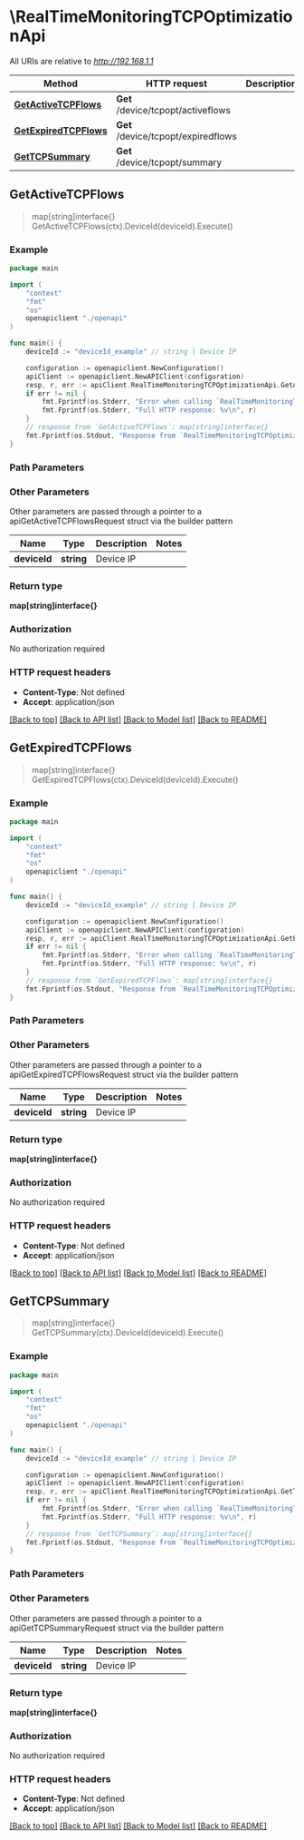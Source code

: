 # \RealTimeMonitoringTCPOptimizationApi

All URIs are relative to *http://192.168.1.1*

Method | HTTP request | Description
------------- | ------------- | -------------
[**GetActiveTCPFlows**](RealTimeMonitoringTCPOptimizationApi.md#GetActiveTCPFlows) | **Get** /device/tcpopt/activeflows | 
[**GetExpiredTCPFlows**](RealTimeMonitoringTCPOptimizationApi.md#GetExpiredTCPFlows) | **Get** /device/tcpopt/expiredflows | 
[**GetTCPSummary**](RealTimeMonitoringTCPOptimizationApi.md#GetTCPSummary) | **Get** /device/tcpopt/summary | 



## GetActiveTCPFlows

> map[string]interface{} GetActiveTCPFlows(ctx).DeviceId(deviceId).Execute()





### Example

```go
package main

import (
    "context"
    "fmt"
    "os"
    openapiclient "./openapi"
)

func main() {
    deviceId := "deviceId_example" // string | Device IP

    configuration := openapiclient.NewConfiguration()
    apiClient := openapiclient.NewAPIClient(configuration)
    resp, r, err := apiClient.RealTimeMonitoringTCPOptimizationApi.GetActiveTCPFlows(context.Background()).DeviceId(deviceId).Execute()
    if err != nil {
        fmt.Fprintf(os.Stderr, "Error when calling `RealTimeMonitoringTCPOptimizationApi.GetActiveTCPFlows``: %v\n", err)
        fmt.Fprintf(os.Stderr, "Full HTTP response: %v\n", r)
    }
    // response from `GetActiveTCPFlows`: map[string]interface{}
    fmt.Fprintf(os.Stdout, "Response from `RealTimeMonitoringTCPOptimizationApi.GetActiveTCPFlows`: %v\n", resp)
}
```

### Path Parameters



### Other Parameters

Other parameters are passed through a pointer to a apiGetActiveTCPFlowsRequest struct via the builder pattern


Name | Type | Description  | Notes
------------- | ------------- | ------------- | -------------
 **deviceId** | **string** | Device IP | 

### Return type

**map[string]interface{}**

### Authorization

No authorization required

### HTTP request headers

- **Content-Type**: Not defined
- **Accept**: application/json

[[Back to top]](#) [[Back to API list]](../README.md#documentation-for-api-endpoints)
[[Back to Model list]](../README.md#documentation-for-models)
[[Back to README]](../README.md)


## GetExpiredTCPFlows

> map[string]interface{} GetExpiredTCPFlows(ctx).DeviceId(deviceId).Execute()





### Example

```go
package main

import (
    "context"
    "fmt"
    "os"
    openapiclient "./openapi"
)

func main() {
    deviceId := "deviceId_example" // string | Device IP

    configuration := openapiclient.NewConfiguration()
    apiClient := openapiclient.NewAPIClient(configuration)
    resp, r, err := apiClient.RealTimeMonitoringTCPOptimizationApi.GetExpiredTCPFlows(context.Background()).DeviceId(deviceId).Execute()
    if err != nil {
        fmt.Fprintf(os.Stderr, "Error when calling `RealTimeMonitoringTCPOptimizationApi.GetExpiredTCPFlows``: %v\n", err)
        fmt.Fprintf(os.Stderr, "Full HTTP response: %v\n", r)
    }
    // response from `GetExpiredTCPFlows`: map[string]interface{}
    fmt.Fprintf(os.Stdout, "Response from `RealTimeMonitoringTCPOptimizationApi.GetExpiredTCPFlows`: %v\n", resp)
}
```

### Path Parameters



### Other Parameters

Other parameters are passed through a pointer to a apiGetExpiredTCPFlowsRequest struct via the builder pattern


Name | Type | Description  | Notes
------------- | ------------- | ------------- | -------------
 **deviceId** | **string** | Device IP | 

### Return type

**map[string]interface{}**

### Authorization

No authorization required

### HTTP request headers

- **Content-Type**: Not defined
- **Accept**: application/json

[[Back to top]](#) [[Back to API list]](../README.md#documentation-for-api-endpoints)
[[Back to Model list]](../README.md#documentation-for-models)
[[Back to README]](../README.md)


## GetTCPSummary

> map[string]interface{} GetTCPSummary(ctx).DeviceId(deviceId).Execute()





### Example

```go
package main

import (
    "context"
    "fmt"
    "os"
    openapiclient "./openapi"
)

func main() {
    deviceId := "deviceId_example" // string | Device IP

    configuration := openapiclient.NewConfiguration()
    apiClient := openapiclient.NewAPIClient(configuration)
    resp, r, err := apiClient.RealTimeMonitoringTCPOptimizationApi.GetTCPSummary(context.Background()).DeviceId(deviceId).Execute()
    if err != nil {
        fmt.Fprintf(os.Stderr, "Error when calling `RealTimeMonitoringTCPOptimizationApi.GetTCPSummary``: %v\n", err)
        fmt.Fprintf(os.Stderr, "Full HTTP response: %v\n", r)
    }
    // response from `GetTCPSummary`: map[string]interface{}
    fmt.Fprintf(os.Stdout, "Response from `RealTimeMonitoringTCPOptimizationApi.GetTCPSummary`: %v\n", resp)
}
```

### Path Parameters



### Other Parameters

Other parameters are passed through a pointer to a apiGetTCPSummaryRequest struct via the builder pattern


Name | Type | Description  | Notes
------------- | ------------- | ------------- | -------------
 **deviceId** | **string** | Device IP | 

### Return type

**map[string]interface{}**

### Authorization

No authorization required

### HTTP request headers

- **Content-Type**: Not defined
- **Accept**: application/json

[[Back to top]](#) [[Back to API list]](../README.md#documentation-for-api-endpoints)
[[Back to Model list]](../README.md#documentation-for-models)
[[Back to README]](../README.md)


